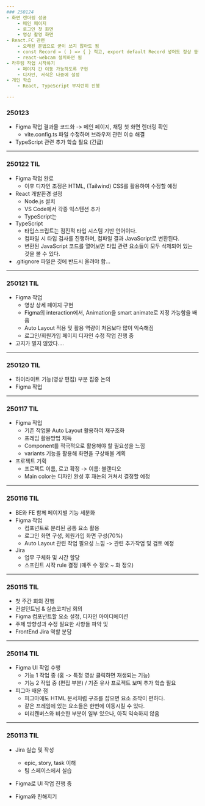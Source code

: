 ```yaml
---
### 250124
- 화면 렌더링 성공
    - 메인 페이지
    - 로그인 첫 화면
    - 영상 촬영 화면
- React.FC 관련
    - 오래된 문법으로 굳이 쓰지 않아도 됨
    - const Record = ( ) => { } 적고, export default Record 넣어도 정상 동작함
    - react-webcam 설치하면 됨
- 라우팅 작업 시작하기
    - 페이지 간 이동 가능하도록 구현
    - 디자인, 서식은 나중에 설정
- 개인 학습
    - React, TypeScript 부지런히 진행

---
```

### 250123
- Figma 작업 결과물 코드화 -> 메인 페이지, 채팅 첫 화면 렌더링 확인
    - vite.config.ts 파일 수정하며 브라우저 관련 이슈 해결
- TypeScript 관련 추가 학습 필요 (긴급)

---
### 250122 TIL
- Figma 작업 완료
    - 이후 디자인 조정은 HTML, (Tailwind) CSS를 활용하여 수정할 예정
- React 개발환경 설정
    - Node.js 설치
    - VS Code에서 각종 익스텐션 추가
    - TypeScript는 
- TypeScript
    - 타입스크립트는 점진적 타입 시스템 기반 언어이다.
    - 컴파일 시 타입 검사를 진행하며, 컴파일 결과 JavaScript로 변환된다.
    - 변환된 JavaScript 코드를 열어보면 타입 관련 요소들이 모두 삭제되어 있는 것을 볼 수 있다.
- .gitignore 파일은 깃에 반드시 올려야 함...

---
### 250121 TIL
- Figma 작업
    - 영상 상세 페이지 구현
    - Figma의 interaction에서, Animation을 smart animate로 지정 가능함을 배움
    - Auto Layout 적용 및 활용 역량이 처음보다 많이 익숙해짐
    - 로그인/회원가입 페이지 디자인 수정 작업 진행 중
- 고지가 멀지 않았다....

---
### 250120 TIL
- 하이라이트 기능(영상 편집) 부분 집중 논의
- Figma 작업

---
### 250117 TIL
- Figma 작업
    - 기존 작업물 Auto Layout 활용하여 재구조화
    - 프레임 활용방법 체득
    - Component를 적극적으로 활용해야 할 필요성을 느낌
    - variants 기능을 활용해 화면을 구상해볼 계획
- 프로젝트 기획
    - 프로젝트 이름, 로고 확정 -> 이름: 블랜디오
    - Main color는 디자인 완성 후 재논의 거쳐서 결정할 예정

---
### 250116 TIL
- BE와 FE 함께 페이지별 기능 세분화
- Figma 작업
    - 컴포넌트로 분리된 공통 요소 활용
    - 로그인 화면 구성, 회원가입 화면 구성(70%)
    - Auto Layout 관련 작업 필요성 느낌 -> 관련 추가작업 및 검토 예정
- Jira
    - 업무 구체화 및 시간 할당
    - 스프린트 시작 rule 결정 (매주 수 정오 ~ 화 정오)

---
### 250115 TIL
- 첫 주간 회의 진행
- 컨설턴트님 & 실습코치님 회의
- Figma 컴포넌트할 요소 설정, 디자인 아이디에이션
- 주제 방향성과 수정 필요한 사항들 파악 및 
- FrontEnd Jira 역할 분담

---
### 250114 TIL
- Figma UI 작업 수행
    - 기능 1 작업 중 (홈 -> 특정 영상 클릭하면 재생되는 기능)
    - 기능 2 작업 중 (편집 부분)  /  기존 유사 프로젝트 보며 추가 학습 필요
- 피그마 배운 점
    - 피그마에도 HTML 문서처럼 구조를 잡으면 요소 조작이 편하다.
    - 같은 프레임에 있는 요소들은 한번에 이동시킬 수 있다.
    - 미리캔버스와 비슷한 부분이 일부 있으나, 아직 익숙하지 않음

---
### 250113 TIL
- Jira 실습 및 작성
    - epic, story, task 이해
    - 팀 스페이스에서 실습

- Figma로 UI 작업 진행 중
- Figma와 친해지기